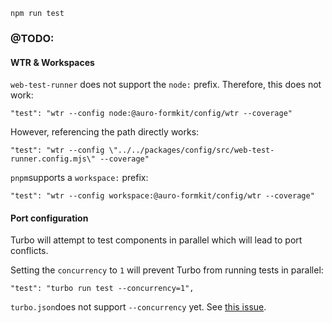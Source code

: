 ```
npm run test
```

### @TODO:

#### WTR & Workspaces

`web-test-runner` does not support the `node:` prefix. Therefore, this does not work:

```
"test": "wtr --config node:@auro-formkit/config/wtr --coverage"
```
However, referencing the path directly works:

```
"test": "wtr --config \"../../packages/config/src/web-test-runner.config.mjs\" --coverage"
```

`pnpm`supports a `workspace:` prefix:

```
"test": "wtr --config workspace:@auro-formkit/config/wtr --coverage"
```

#### Port configuration

Turbo will attempt to test components in parallel which will lead to port conflicts.

Setting the `concurrency` to `1` will prevent Turbo from running tests in parallel:

```
"test": "turbo run test --concurrency=1",
```

`turbo.json`does not support `--concurrency` yet. See [this issue](https://github.com/vercel/turborepo/discussions/7493).